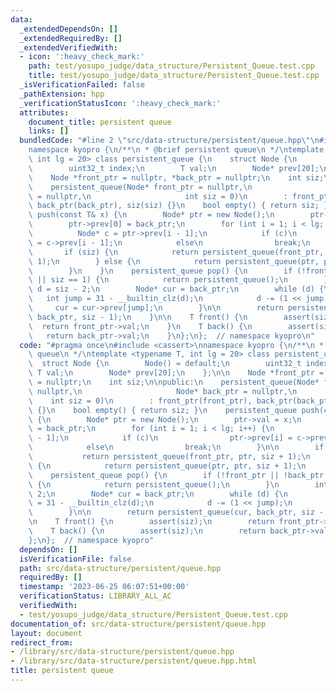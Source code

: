 ```yaml
---
data:
  _extendedDependsOn: []
  _extendedRequiredBy: []
  _extendedVerifiedWith:
  - icon: ':heavy_check_mark:'
    path: test/yosupo_judge/data_structure/Persistent_Queue.test.cpp
    title: test/yosupo_judge/data_structure/Persistent_Queue.test.cpp
  _isVerificationFailed: false
  _pathExtension: hpp
  _verificationStatusIcon: ':heavy_check_mark:'
  attributes:
    document_title: persistent queue
    links: []
  bundledCode: "#line 2 \"src/data-structure/persistent/queue.hpp\"\n#include <cassert>\n\
    namespace kyopro {\n/**\n * @brief persistent queue\n */\ntemplate <typename T,\
    \ int lg = 20> class persistent_queue {\n    struct Node {\n        Node() = default;\n\
    \        uint32_t index;\n        T val;\n        Node* prev[20];\n    };\n\n\
    \    Node *front_ptr = nullptr, *back_ptr = nullptr;\n    int siz;\n\npublic:\n\
    \    persistent_queue(Node* front_ptr = nullptr,\n                     Node* back_ptr\
    \ = nullptr,\n                     int siz = 0)\n        : front_ptr(front_ptr),\
    \ back_ptr(back_ptr), siz(siz) {}\n    bool empty() { return siz; }\n    persistent_queue\
    \ push(const T& x) {\n        Node* ptr = new Node();\n        ptr->val = x;\n\
    \        ptr->prev[0] = back_ptr;\n        for (int i = 1; i < lg; i++) {\n  \
    \          Node* c = ptr->prev[i - 1];\n            if (c)\n                ptr->prev[i]\
    \ = c->prev[i - 1];\n            else\n                break;\n        }\n\n \
    \       if (siz) {\n            return persistent_queue(front_ptr, ptr, siz +\
    \ 1);\n        } else {\n            return persistent_queue(ptr, ptr, siz + 1);\n\
    \        }\n    }\n    persistent_queue pop() {\n        if (!front_ptr || !back_ptr\
    \ || siz == 1) {\n            return persistent_queue();\n        }\n        int\
    \ d = siz - 2;\n        Node* cur = back_ptr;\n        while (d) {\n         \
    \   int jump = 31 - __builtin_clz(d);\n            d -= (1 << jump);\n       \
    \     cur = cur->prev[jump];\n        }\n\n        return persistent_queue(cur,\
    \ back_ptr, siz - 1);\n    }\n\n    T front() {\n        assert(siz);\n      \
    \  return front_ptr->val;\n    }\n    T back() {\n        assert(siz);\n     \
    \   return back_ptr->val;\n    }\n};\n};  // namespace kyopro\n"
  code: "#pragma once\n#include <cassert>\nnamespace kyopro {\n/**\n * @brief persistent\
    \ queue\n */\ntemplate <typename T, int lg = 20> class persistent_queue {\n  \
    \  struct Node {\n        Node() = default;\n        uint32_t index;\n       \
    \ T val;\n        Node* prev[20];\n    };\n\n    Node *front_ptr = nullptr, *back_ptr\
    \ = nullptr;\n    int siz;\n\npublic:\n    persistent_queue(Node* front_ptr =\
    \ nullptr,\n                     Node* back_ptr = nullptr,\n                 \
    \    int siz = 0)\n        : front_ptr(front_ptr), back_ptr(back_ptr), siz(siz)\
    \ {}\n    bool empty() { return siz; }\n    persistent_queue push(const T& x)\
    \ {\n        Node* ptr = new Node();\n        ptr->val = x;\n        ptr->prev[0]\
    \ = back_ptr;\n        for (int i = 1; i < lg; i++) {\n            Node* c = ptr->prev[i\
    \ - 1];\n            if (c)\n                ptr->prev[i] = c->prev[i - 1];\n\
    \            else\n                break;\n        }\n\n        if (siz) {\n \
    \           return persistent_queue(front_ptr, ptr, siz + 1);\n        } else\
    \ {\n            return persistent_queue(ptr, ptr, siz + 1);\n        }\n    }\n\
    \    persistent_queue pop() {\n        if (!front_ptr || !back_ptr || siz == 1)\
    \ {\n            return persistent_queue();\n        }\n        int d = siz -\
    \ 2;\n        Node* cur = back_ptr;\n        while (d) {\n            int jump\
    \ = 31 - __builtin_clz(d);\n            d -= (1 << jump);\n            cur = cur->prev[jump];\n\
    \        }\n\n        return persistent_queue(cur, back_ptr, siz - 1);\n    }\n\
    \n    T front() {\n        assert(siz);\n        return front_ptr->val;\n    }\n\
    \    T back() {\n        assert(siz);\n        return back_ptr->val;\n    }\n\
    };\n};  // namespace kyopro"
  dependsOn: []
  isVerificationFile: false
  path: src/data-structure/persistent/queue.hpp
  requiredBy: []
  timestamp: '2023-06-25 06:07:51+00:00'
  verificationStatus: LIBRARY_ALL_AC
  verifiedWith:
  - test/yosupo_judge/data_structure/Persistent_Queue.test.cpp
documentation_of: src/data-structure/persistent/queue.hpp
layout: document
redirect_from:
- /library/src/data-structure/persistent/queue.hpp
- /library/src/data-structure/persistent/queue.hpp.html
title: persistent queue
---
```

